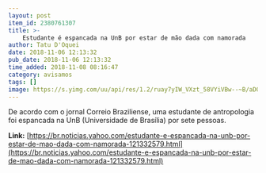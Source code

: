 ```yaml
---
layout: post
item_id: 2380761307
title: >-
    Estudante é espancada na UnB por estar de mão dada com namorada
author: Tatu D'Oquei
date: 2018-11-06 12:13:32
pub_date: 2018-11-06 12:13:32
time_added: 2018-11-08 08:16:47
category: avisamos
tags: []
image: https://s.yimg.com/uu/api/res/1.2/ruay7yIW_VXzt_58VYiVBw--~B/aD0xMzY1O3c9MjA0ODtzbT0xO2FwcGlkPXl0YWNoeW9u/http:/media.zenfs.com/en/homerun/feed_manager_auto_publish_494/80906c220b643b57e126a44424ffd065
---
```


De acordo com o jornal Correio Braziliense, uma estudante de antropologia foi espancada na UnB (Universidade de Brasília) por sete pessoas.

**Link:** [https://br.noticias.yahoo.com/estudante-e-espancada-na-unb-por-estar-de-mao-dada-com-namorada-121332579.html](https://br.noticias.yahoo.com/estudante-e-espancada-na-unb-por-estar-de-mao-dada-com-namorada-121332579.html)

